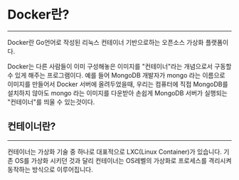 # Docker란?
___

Docker란 Go언어로 작성된 리눅스 컨테이너 기반으로하는 오픈소스 가상화 플랫폼이다.

Docker는 다른 사람들이 이미 구성해놓은 이미지를 "컨테이너"라는 개념으로서 구동할 수 있게 해주는 프로그램이다. 
예를 들어 MongoDB 개발자가 mongo 라는 이름으로 이미지를 만들어서 Docker 서버에 올려두었을때,
우리는 컴퓨터에 직접 MongoDB를 설치하지 않아도 mongo 라는 이미지를 다운받아 손쉽게 MongoDB 서버가 실행되는 "컨테이너"를 띄울 수 있는것이다.

## 컨테이너란?
___

컨테이너는 가상화 기술 중 하나로 대표적으로 LXC(Linux Container)가 있습니다. 
기존 OS를 가상화 시키던 것과 달리 컨테이너는 OS레벨의 가상화로 프로세스를 격리시켜 동작하는 방식으로 이루어집니다.
